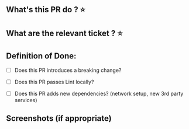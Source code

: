 ## What's this PR do ? ⭐️

## What are the relevant ticket ? ⭐️

## Definition of Done:

- [ ] Does this PR introduces a breaking change?

- [ ] Does this PR passes Lint locally?

- [ ] Does this PR adds new dependencies? (network setup, new 3rd party services)

## Screenshots (if appropriate)
